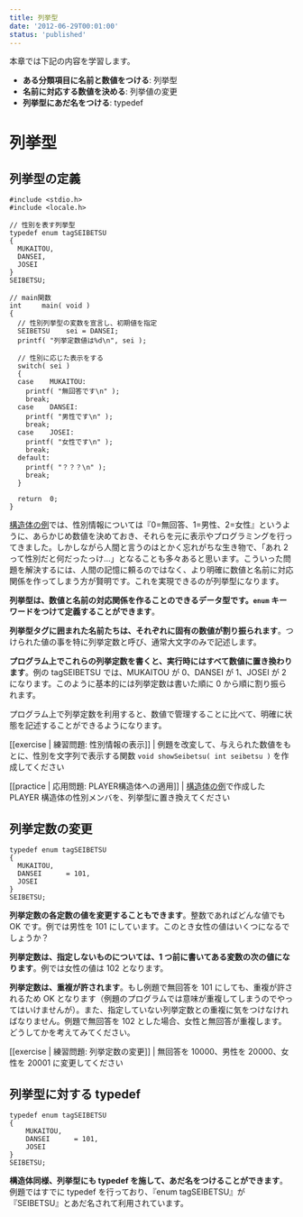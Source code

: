 ```yaml
---
title: 列挙型
date: '2012-06-29T00:01:00'
status: 'published'
---
```


本章では下記の内容を学習します。

- **ある分類項目に名前と数値をつける**: 列挙型
- **名前に対応する数値を決める**: 列挙値の変更
- **列挙型にあだ名をつける**: typedef

# 列挙型

## 列挙型の定義

```cpp:例1-列挙型の定義と利用
#include <stdio.h>
#include <locale.h>

// 性別を表す列挙型
typedef enum tagSEIBETSU
{
  MUKAITOU,
  DANSEI,
  JOSEI
}
SEIBETSU;

// main関数
int     main( void )
{
  // 性別列挙型の変数を宣言し、初期値を指定
  SEIBETSU    sei = DANSEI;
  printf( "列挙定数値は%d\n", sei );

  // 性別に応じた表示をする
  switch( sei )
  {
  case    MUKAITOU:
    printf( "無回答です\n" );
    break;
  case    DANSEI:
    printf( "男性です\n" );
    break;
  case    JOSEI:
    printf( "女性です\n" );
    break;
  default:
    printf( "？？？\n" );
    break;
  }

  return  0;
}
```

[構造体の例](../16-struct)では、性別情報については『0=無回答、1=男性、2=女性』というように、あらかじめ数値を決めておき、それらを元に表示やプログラミングを行ってきました。しかしながら人間と言うのはとかく忘れがちな生き物で、「あれ 2 って性別だと何だったっけ…」となることも多々あると思います。こういった問題を解決するには、人間の記憶に頼るのではなく、より明確に数値と名前に対応関係を作ってしまう方が賢明です。これを実現できるのが列挙型になります。

**列挙型は、数値と名前の対応関係を作ることのできるデータ型です。`enum` キーワードをつけて定義することができます**。

**列挙型タグに囲まれた名前たちは、それぞれに固有の数値が割り振られます**。つけられた値の事を特に列挙定数と呼び、通常大文字のみで記述します。

**プログラム上でこれらの列挙定数を書くと、実行時にはすべて数値に置き換わります**。例の tagSEIBETSU では、MUKAITOU が 0、DANSEI が 1、JOSEI が 2 になります。このように基本的には列挙定数は書いた順に 0 から順に割り振られます。

プログラム上で列挙定数を利用すると、数値で管理することに比べて、明確に状態を記述することができるようになります。

[[exercise | 練習問題: 性別情報の表示]]
| 例題を改変して、与えられた数値をもとに、性別を文字列で表示する関数 `void showSeibetsu( int seibetsu )` を作成してください

[[practice | 応用問題: PLAYER構造体への適用]]
| [構造体の例](../16-struct)で作成した PLAYER 構造体の性別メンバを、列挙型に置き換えてください

## 列挙定数の変更

```cpp:例2-列挙定数の変更
typedef enum tagSEIBETSU
{
  MUKAITOU,
  DANSEI      = 101,
  JOSEI
}
SEIBETSU;
```

**列挙定数の各定数の値を変更することもできます**。整数であればどんな値でも OK です。例では男性を 101 にしています。このとき女性の値はいくつになるでしょうか？

**列挙定数は、指定しないものについては、1 つ前に書いてある変数の次の値になります**。例では女性の値は 102 となります。

**列挙定数は、重複が許されます**。もし例題で無回答を 101 にしても、重複が許されるため OK となります（例題のプログラムでは意味が重複してしまうのでやってはいけませんが）。また、指定していない列挙定数との重複に気をつけなければなりません。例題で無回答を 102 とした場合、女性と無回答が重複します。どうしてかを考えてみてください。

[[exercise | 練習問題: 列挙定数の変更]]
| 無回答を 10000、男性を 20000、女性を 20001 に変更してください

## 列挙型に対する typedef

```cpp:例3-列挙型のあだ名をつける
typedef enum tagSEIBETSU
{
    MUKAITOU,
    DANSEI      = 101,
    JOSEI
}
SEIBETSU;
```

**構造体同様、列挙型にも typedef を施して、あだ名をつけることができます**。例題ではすでに typedef を行っており、『enum tagSEIBETSU』が『SEIBETSU』とあだ名されて利用されています。
